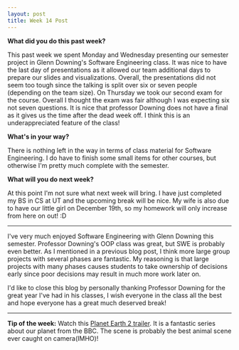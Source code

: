 ```yaml
---
layout: post
title: Week 14 Post
---
```



**What did you do this past week?**

This past week we spent Monday and Wednesday presenting our semester project in Glenn Downing's Software Engineering class. It was nice to have the last day of presentations as it allowed our team additional days to prepare our slides and visualizations. Overall, the presentations did not seem too tough since the talking is split over six or seven people (depending on the team size). On Thursday we took our second exam for the course. Overall I thought the exam was fair although I was expecting six not seven questions. It is nice that professor Downing does not have a final as it gives us the time after the dead week off. I think this is an underappreciated feature of the class! 

**What's in your way?**

There is nothing left in the way in terms of class material for Software Engineering. I do have to finish some small items for other courses, but otherwise I'm pretty much complete with the semester. 

**What will you do next week?**

At this point I'm not sure what next week will bring. I have just completed my BS in CS at UT and the upcoming break will be nice. My wife is also due to have our little girl on December 19th, so my homework will only increase from here on out! :D

***

I've very much enjoyed Software Engineering with Glenn Downing this semester. Professor Downing's OOP class was great, but SWE is probably even better. As I mentioned in a previous blog post, I think more large group projects with several phases are fantastic. My reasoning is that large projects with many phases causes students to take ownership of decisions early since poor decisions may result in much more work later on.

I'd like to close this blog by personally thanking Professor Downing for the great year I've had in his classes, I wish everyone in the class all the best and hope everyone has a great much deserved break!

***

**Tip of the week:**
Watch this [Planet Earth 2 trailer](https://www.youtube.com/watch?v=Rv9hn4IGofM). It is a fantastic series about our planet from the BBC. The scene is probably the best animal scene ever caught on camera(IMHO)!
